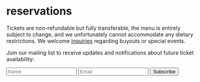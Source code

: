 # reservations
Tickets are non-refundable but fully transferable, the menu is entirely subject to change, and we unfortunately cannot accommodate any dietary restrictions. We welcome [inquiries](mailto:inquiries@pith.space) regarding buyouts or special events.

<tito-widget event="pith/supper-club"></tito-widget>

Join our mailing list to receive updates and notifications about future ticket availability:

<form action="https://app.moosend.com/subscribe/9eaa3fab-31d9-4be1-9e41-daccac6ccf29" method="post" id="ms-sub-form" target="_blank">
<input type="text" placeholder="Name" name="ms-name" id="name" required />
<input type="text" placeholder="Email" name="ms-email" id="email" />
<input type="submit" value="Subscribe" />
</form>

&nbsp;
